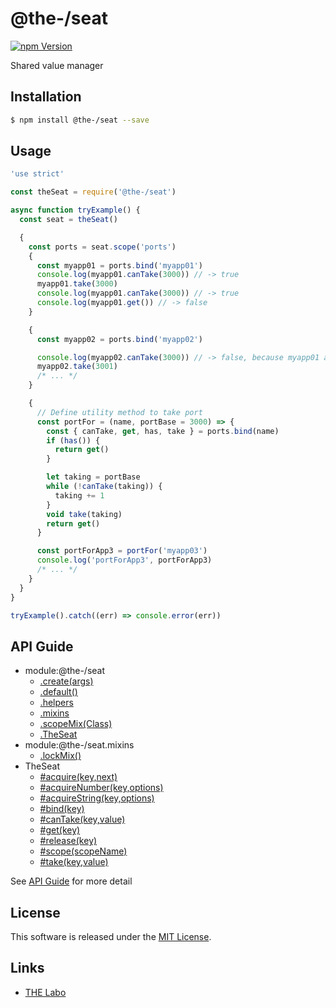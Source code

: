 @the-/seat
==========

<!---
This file is generated by @the-/templates. Do not update manually.
--->

<!-- Badge Start -->
<a name="badges"></a>

[![npm Version][bd_npm_shield_url]][bd_npm_url]

[bd_repo_url]: https://github.com/the-labo/the
[bd_npm_url]: http://www.npmjs.org/package/@the-/seat
[bd_npm_shield_url]: http://img.shields.io/npm/v/@the-/seat.svg?style=flat

<!-- Badge End -->


<!-- Description Start -->
<a name="description"></a>

Shared value manager

<!-- Description End -->


<!-- Overview Start -->
<a name="overview"></a>




<!-- Overview End -->


<!-- Sections Start -->
<a name="sections"></a>

<!-- Section from "doc/readme/01.Installation.md.hbs" Start -->

<a name="section-doc-readme-01-installation-md"></a>

Installation
-----

```bash
$ npm install @the-/seat --save
```


<!-- Section from "doc/readme/01.Installation.md.hbs" End -->

<!-- Section from "doc/readme/02.Usage.md.hbs" Start -->

<a name="section-doc-readme-02-usage-md"></a>

Usage
---------

```javascript
'use strict'

const theSeat = require('@the-/seat')

async function tryExample() {
  const seat = theSeat()

  {
    const ports = seat.scope('ports')
    {
      const myapp01 = ports.bind('myapp01')
      console.log(myapp01.canTake(3000)) // -> true
      myapp01.take(3000)
      console.log(myapp01.canTake(3000)) // -> true
      console.log(myapp01.get()) // -> false
    }

    {
      const myapp02 = ports.bind('myapp02')

      console.log(myapp02.canTake(3000)) // -> false, because myapp01 already took it.
      myapp02.take(3001)
      /* ... */
    }

    {
      // Define utility method to take port
      const portFor = (name, portBase = 3000) => {
        const { canTake, get, has, take } = ports.bind(name)
        if (has()) {
          return get()
        }

        let taking = portBase
        while (!canTake(taking)) {
          taking += 1
        }
        void take(taking)
        return get()
      }

      const portForApp3 = portFor('myapp03')
      console.log('portForApp3', portForApp3)
      /* ... */
    }
  }
}

tryExample().catch((err) => console.error(err))

```


<!-- Section from "doc/readme/02.Usage.md.hbs" End -->


<!-- Sections Start -->

<a name="api"></a>

## API Guide


- module:@the-/seat
  - [.create(args)](./doc/api/api.md#module_@the-/seat.create)
  - [.default()](./doc/api/api.md#module_@the-/seat.default)
  - [.helpers](./doc/api/api.md#module_@the-/seat.helpers)
  - [.mixins](./doc/api/api.md#module_@the-/seat.mixins)
  - [.scopeMix(Class)](./doc/api/api.md#module_@the-/seat.scopeMix)
  - [.TheSeat](./doc/api/api.md#module_@the-/seat.TheSeat)
- module:@the-/seat.mixins
  - [.lockMix()](./doc/api/api.md#module_@the-/seat.mixins.lockMix)
- TheSeat
  - [#acquire(key,next)](./doc/api/api.md#TheSeat#acquire)
  - [#acquireNumber(key,options)](./doc/api/api.md#TheSeat#acquireNumber)
  - [#acquireString(key,options)](./doc/api/api.md#TheSeat#acquireString)
  - [#bind(key)](./doc/api/api.md#TheSeat#bind)
  - [#canTake(key,value)](./doc/api/api.md#TheSeat#canTake)
  - [#get(key)](./doc/api/api.md#TheSeat#get)
  - [#release(key)](./doc/api/api.md#TheSeat#release)
  - [#scope(scopeName)](./doc/api/api.md#TheSeat#scope)
  - [#take(key,value)](./doc/api/api.md#TheSeat#take)

See [API Guide](./doc/api/api.md) for more detail


<!-- LICENSE Start -->
<a name="license"></a>

License
-------
This software is released under the [MIT License](https://github.com/the-labo/the/blob/master/LICENSE).

<!-- LICENSE End -->


<!-- Links Start -->
<a name="links"></a>

Links
------

+ [THE Labo][the_labo_url]

[the_labo_url]: https://github.com/the-labo

<!-- Links End -->
